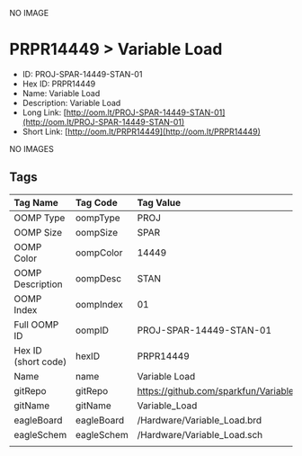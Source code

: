 


  
NO IMAGE  
# PRPR14449 > Variable Load

- ID: PROJ-SPAR-14449-STAN-01
- Hex ID: PRPR14449
- Name: Variable Load
- Description: Variable Load
- Long Link: [http://oom.lt/PROJ-SPAR-14449-STAN-01](http://oom.lt/PROJ-SPAR-14449-STAN-01)
- Short Link: [http://oom.lt/PRPR14449](http://oom.lt/PRPR14449)
  
NO IMAGES  
## Tags
  

|Tag Name|Tag Code|Tag Value|
| :--- | :--- | :--- |
|OOMP Type|oompType|PROJ|
|OOMP Size|oompSize|SPAR|
|OOMP Color|oompColor|14449|
|OOMP Description|oompDesc|STAN|
|OOMP Index|oompIndex|01|
|Full OOMP ID|oompID|PROJ-SPAR-14449-STAN-01|
|Hex ID (short code)|hexID|PRPR14449|
|Name|name|Variable Load|
|gitRepo|gitRepo|https://github.com/sparkfun/Variable_Load|
|gitName|gitName|Variable_Load|
|eagleBoard|eagleBoard|/Hardware/Variable_Load.brd|
|eagleSchem|eagleSchem|/Hardware/Variable_Load.sch|
||||
